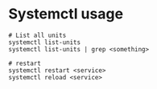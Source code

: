 # Systemctl usage

```
# List all units
systemctl list-units
systemctl list-units | grep <something>
```

```
# restart
systemctl restart <service>
systemctl reload <service>
```

